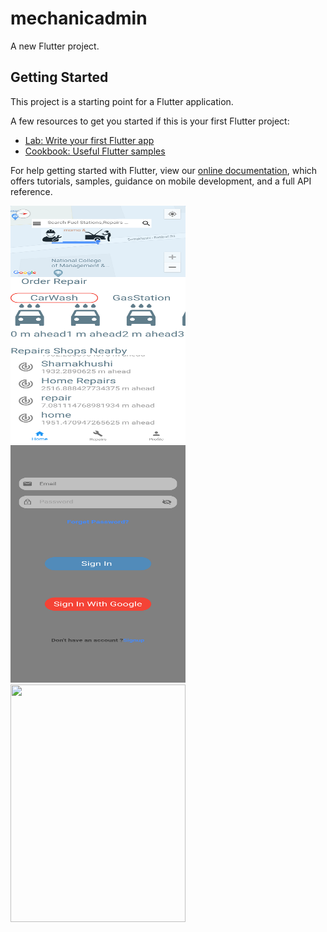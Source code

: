 # mechanicadmin

A new Flutter project.

## Getting Started

This project is a starting point for a Flutter application.

A few resources to get you started if this is your first Flutter project:

- [Lab: Write your first Flutter app](https://flutter.dev/docs/get-started/codelab)
- [Cookbook: Useful Flutter samples](https://flutter.dev/docs/cookbook)

For help getting started with Flutter, view our
[online documentation](https://flutter.dev/docs), which offers tutorials,
samples, guidance on mobile development, and a full API reference.
<div>
<span>
<img src="home" height=380 width=280>
</span>
<img src="signin" height=380 width=280>
<img src="output.gif" height=380 width=280 >
</div>

